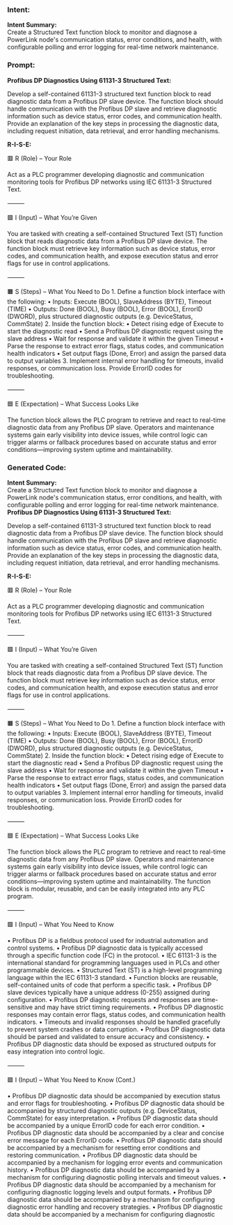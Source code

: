 ### Intent:
**Intent Summary:**  
Create a Structured Text function block to monitor and diagnose a PowerLink node's communication status, error conditions, and health, with configurable polling and error logging for real-time network maintenance.

### Prompt:
**Profibus DP Diagnostics Using 61131-3 Structured Text:**

Develop a self-contained 61131-3 structured text function block to read diagnostic data from a Profibus DP slave device. The function block should handle communication with the Profibus DP slave and retrieve diagnostic information such as device status, error codes, and communication health. Provide an explanation of the key steps in processing the diagnostic data, including request initiation, data retrieval, and error handling mechanisms.

**R-I-S-E:**

🟥 R (Role) – Your Role

Act as a PLC programmer developing diagnostic and communication monitoring tools for Profibus DP networks using IEC 61131-3 Structured Text.

⸻

🟩 I (Input) – What You’re Given

You are tasked with creating a self-contained Structured Text (ST) function block that reads diagnostic data from a Profibus DP slave device. The function block must retrieve key information such as device status, error codes, and communication health, and expose execution status and error flags for use in control applications.

⸻

🟧 S (Steps) – What You Need to Do
	1.	Define a function block interface with the following:
	•	Inputs: Execute (BOOL), SlaveAddress (BYTE), Timeout (TIME)
	•	Outputs: Done (BOOL), Busy (BOOL), Error (BOOL), ErrorID (DWORD), plus structured diagnostic outputs (e.g. DeviceStatus, CommState)
	2.	Inside the function block:
	•	Detect rising edge of Execute to start the diagnostic read
	•	Send a Profibus DP diagnostic request using the slave address
	•	Wait for response and validate it within the given Timeout
	•	Parse the response to extract error flags, status codes, and communication health indicators
	•	Set output flags (Done, Error) and assign the parsed data to output variables
	3.	Implement internal error handling for timeouts, invalid responses, or communication loss. Provide ErrorID codes for troubleshooting.

⸻

🟦 E (Expectation) – What Success Looks Like

The function block allows the PLC program to retrieve and react to real-time diagnostic data from any Profibus DP slave. Operators and maintenance systems gain early visibility into device issues, while control logic can trigger alarms or fallback procedures based on accurate status and error conditions—improving system uptime and maintainability.

### Generated Code:
**Intent Summary:**  
Create a Structured Text function block to monitor and diagnose a PowerLink node's communication status, error conditions, and health, with configurable polling and error logging for real-time network maintenance.
**Profibus DP Diagnostics Using 61131-3 Structured Text:**

Develop a self-contained 61131-3 structured text function block to read diagnostic data from a Profibus DP slave device. The function block should handle communication with the Profibus DP slave and retrieve diagnostic information such as device status, error codes, and communication health. Provide an explanation of the key steps in processing the diagnostic data, including request initiation, data retrieval, and error handling mechanisms.

**R-I-S-E:**

🟥 R (Role) – Your Role

Act as a PLC programmer developing diagnostic and communication monitoring tools for Profibus DP networks using IEC 61131-3 Structured Text.

⸻

🟩 I (Input) – What You’re Given

You are tasked with creating a self-contained Structured Text (ST) function block that reads diagnostic data from a Profibus DP slave device. The function block must retrieve key information such as device status, error codes, and communication health, and expose execution status and error flags for use in control applications.

⸻

🟧 S (Steps) – What You Need to Do
	1.	Define a function block interface with the following:
	•	Inputs: Execute (BOOL), SlaveAddress (BYTE), Timeout (TIME)
	•	Outputs: Done (BOOL), Busy (BOOL), Error (BOOL), ErrorID (DWORD), plus structured diagnostic outputs (e.g. DeviceStatus, CommState)
	2.	Inside the function block:
	•	Detect rising edge of Execute to start the diagnostic read
	•	Send a Profibus DP diagnostic request using the slave address
	•	Wait for response and validate it within the given Timeout
	•	Parse the response to extract error flags, status codes, and communication health indicators
	•	Set output flags (Done, Error) and assign the parsed data to output variables
	3.	Implement internal error handling for timeouts, invalid responses, or communication loss. Provide ErrorID codes for troubleshooting.

⸻

🟦 E (Expectation) – What Success Looks Like

The function block allows the PLC program to retrieve and react to real-time diagnostic data from any Profibus DP slave. Operators and maintenance systems gain early visibility into device issues, while control logic can trigger alarms or fallback procedures based on accurate status and error conditions—improving system uptime and maintainability. The function block is modular, reusable, and can be easily integrated into any PLC program.

⸻

🟩 I (Input) – What You Need to Know

•	Profibus DP is a fieldbus protocol used for industrial automation and control systems.
•	Profibus DP diagnostic data is typically accessed through a specific function code (FC) in the protocol.
•	IEC 61131-3 is the international standard for programming languages used in PLCs and other programmable devices.
•	Structured Text (ST) is a high-level programming language within the IEC 61131-3 standard.
•	Function blocks are reusable, self-contained units of code that perform a specific task.
•	Profibus DP slave devices typically have a unique address (0-255) assigned during configuration.
•	Profibus DP diagnostic requests and responses are time-sensitive and may have strict timing requirements.
•	Profibus DP diagnostic responses may contain error flags, status codes, and communication health indicators.
•	Timeouts and invalid responses should be handled gracefully to prevent system crashes or data corruption.
•	Profibus DP diagnostic data should be parsed and validated to ensure accuracy and consistency.
•	Profibus DP diagnostic data should be exposed as structured outputs for easy integration into control logic.

⸻

🟩 I (Input) – What You Need to Know (Cont.)

•	Profibus DP diagnostic data should be accompanied by execution status and error flags for troubleshooting.
•	Profibus DP diagnostic data should be accompanied by structured diagnostic outputs (e.g. DeviceStatus, CommState) for easy interpretation.
•	Profibus DP diagnostic data should be accompanied by a unique ErrorID code for each error condition.
•	Profibus DP diagnostic data should be accompanied by a clear and concise error message for each ErrorID code.
•	Profibus DP diagnostic data should be accompanied by a mechanism for resetting error conditions and restoring communication.
•	Profibus DP diagnostic data should be accompanied by a mechanism for logging error events and communication history.
•	Profibus DP diagnostic data should be accompanied by a mechanism for configuring diagnostic polling intervals and timeout values.
•	Profibus DP diagnostic data should be accompanied by a mechanism for configuring diagnostic logging levels and output formats.
•	Profibus DP diagnostic data should be accompanied by a mechanism for configuring diagnostic error handling and recovery strategies.
•	Profibus DP diagnostic data should be accompanied by a mechanism for configuring diagnostic
